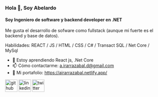 ### Hola 👋, Soy Abelardo
#### Soy Ingeniero de software y backend developer en .NET 
Me gusta el desarrollo de sofware como fullstack (aunque mi fuerte es el backend y base de datos).  

Habilidades:  REACT / JS / HTML / CSS / C# / Transact SQL / Net Core / MySql  

- 🌱 Estoy aprendiendo React js, .Net Core 
- 📫 Cómo contactarme: a.irarrazabal.d@gmail.com 
- 💼 Mi portafolio: https://airarrazabal.netlify.app/

[<img src='https://cdn.jsdelivr.net/npm/simple-icons@3.0.1/icons/github.svg' alt='github' height='40'>](https://github.com/airarrazabald)  [<img src='https://cdn.jsdelivr.net/npm/simple-icons@3.0.1/icons/linkedin.svg' alt='linkedin' height='40'>](https://www.linkedin.com/in/airarrazabald/)  [<img src='https://cdn.jsdelivr.net/npm/simple-icons@3.0.1/icons/twitter.svg' alt='twitter' height='40'>](https://twitter.com/airarrazabald)  

